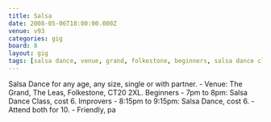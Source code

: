```yaml
---
title: Salsa
date: 2008-05-06T18:00:00.000Z
venue: v93
categories: gig
board: 8
layout: gig
tags: [salsa dance, venue, grand, folkestone, beginners, salsa dance class, improvers, salsa dance, attend, friendly]
---
```

Salsa Dance for any age, any size, single or with partner. - Venue: The Grand, The Leas, Folkestone, CT20 2XL. Beginners - 7pm to 8pm: Salsa Dance Class, cost 6. Improvers - 8:15pm to 9:15pm: Salsa Dance, cost 6. - Attend both for 10. - Friendly, pa
